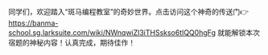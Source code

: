 同学们，欢迎踏入“斑马编程教室”的奇妙世界。点击访问这个神奇的传送门👉 https://banma-school.sg.larksuite.com/wiki/NWnqwiZl3iTHSskso6tlQQ0hgFg 
就能解锁本次宿题的神秘内容！认真完成，期待佳作！